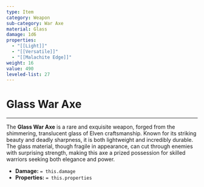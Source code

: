 ```yaml
---
type: Item
category: Weapon
sub-category: War Axe
material: Glass
damage: 1d6
properties:
  - "[[Light]]"
  - "[[Versatile]]"
  - "[[Malachite Edge]]"
weight: 16
value: 490
leveled-list: 27
---
```

# Glass War Axe
---
The **Glass War Axe** is a rare and exquisite weapon, forged from the shimmering, translucent glass of Elven craftsmanship. Known for its striking beauty and deadly sharpness, it is both lightweight and incredibly durable. The glass material, though fragile in appearance, can cut through enemies with surprising strength, making this axe a prized possession for skilled warriors seeking both elegance and power.

- **Damage:** `= this.damage`
- **Properties:** `= this.properties`
